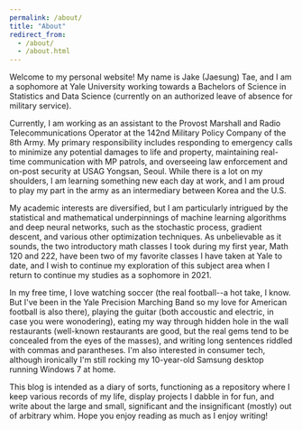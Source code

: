 ```yaml
---
permalink: /about/
title: "About"
redirect_from:
  - /about/
  - /about.html
---
```


Welcome to my personal website! My name is Jake (Jaesung) Tae, and I am a sophomore at Yale University working towards a Bachelors of Science in Statistics and Data Science (currently on an authorized leave of absence for military service).

Currently, I am working as an assistant to the Provost Marshall and Radio Telecommunications Operator at the 142nd Military Policy Company of the 8th Army. My primary responsibility includes responding to emergency calls to minimize any potential damages to life and property, maintaining real-time communication with MP patrols, and overseeing law enforcement and on-post security at USAG Yongsan, Seoul. While there is a lot on my shoulders, I am learning something new each day at work, and I am proud to play my part in the army as an intermediary between Korea and the U.S. 

My academic interests are diversified, but I am particularly intrigued by the statistical and mathematical underpinnings of machine learning algorithms and deep neural networks, such as the stochastic process, gradient descent, and various other optimization techniques. As unbelievable as it sounds, the two introductory math classes I took during my first year, Math 120 and 222, have been two of my favorite classes I have taken at Yale to date, and I wish to continue my exploration of this subject area when I return to continue my studies as a sophomore in 2021. 

In my free time, I love watching soccer (the real football--a hot take, I know. But I've been in the Yale Precision Marching Band so my love for American football is also there), playing the guitar (both accoustic and electric, in case you were wonodering), eating my way through hidden hole in the wall restaurants (well-known restaurants are good, but the real gems tend to be concealed from the eyes of the masses), and writing long sentences riddled with commas and parantheses. I'm also interested in consumer tech, although ironically I'm still rocking my 10-year-old Samsung desktop running Windows 7 at home. 

This blog is intended as a diary of sorts, functioning as a repository where I keep various records of my life, display projects I dabble in for fun, and write about the large and small, significant and the insignificant (mostly) out of arbitrary whim. Hope you enjoy reading as much as I  enjoy writing!